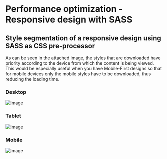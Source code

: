 # Performance optimization - Responsive design with SASS
## Style segmentation of a responsive design using SASS as CSS pre-processor

As can be seen in the attached image, the styles that are downloaded have priority according to the device from which the content is being viewed. This would be especially useful when you have Mobile-First designs so that for mobile devices only the mobile styles have to be downloaded, thus reducing the loading time.

### Desktop
![image](https://user-images.githubusercontent.com/117543842/208227794-083c4bd0-02c7-48ce-9d6f-024d81f67486.png)

### Tablet
![image](https://user-images.githubusercontent.com/117543842/208227807-58ca6060-a309-4026-8e90-eb293769dba4.png)

### Mobile
![image](https://user-images.githubusercontent.com/117543842/208227816-af6d9b11-1fe2-44b5-b87d-54503a2353b5.png)
